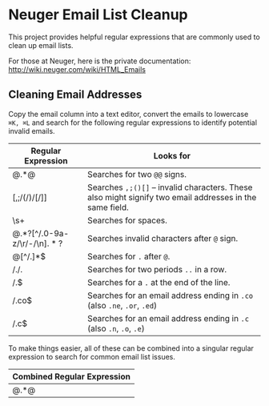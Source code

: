 # Neuger Email List Cleanup
This project provides helpful regular expressions that are commonly used to clean up email lists.

For those at Neuger, here is the private documentation:
http://wiki.neuger.com/wiki/HTML_Emails

## Cleaning Email Addresses
Copy the email column into a text editor, convert the emails to lowercase `⌘K, ⌘L` and search for the following regular expressions to identify potential invalid emails.

| Regular Expression         | Looks for                                                                                                     |
|----------------------------|---------------------------------------------------------------------------------------------------------------|
| @.*@                       | Searches for two `@@` signs.                                                                                   |
| [,;/\(/\)/\[/\]]               | Searches `,;()[]` – invalid characters. These also might signify two email addresses in the same field.       |
| \s+                        | Searches for spaces.                                                                                          |
| @.*?[^/\.0-9a-z/\r/\-/\n$].*?$ | Searches invalid characters after `@` sign.                                                                   |
| @[^/\.]*$                   | Searches for `.` after `@`.                                                                                   |
| /\./\.                       | Searches for two periods `..` in a row.                                                                       |
| /\.$                        | Searches for a `.` at the end of the line.                                                                    |
| /\.co$                      | Searches for an email address ending in `.co` (also `.ne`, `.or`, `.ed`)                                      |
| /\.c$                       | Searches for an email address ending in `.c` (also `.n`, `.o`, `.e`)                                          |

To make things easier, all of these can be combined into a singular regular expression to search for common email list issues.

| Combined Regular Expression                                                                                     |
|-----------------------------------------------------------------------------------------------------------------|
| @.\*@|[,;\(\)\[\]]| +|@.*?[^\.0-9a-z\r\-\n$].*?$\|@[^\.]*$|\.\.|\.$|\.co?$|\.ne?$|\.or?$|\.ed?$|\.go?$ |
